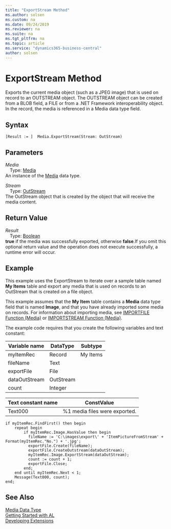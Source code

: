 ```yaml
---
title: "ExportStream Method"
ms.author: solsen
ms.custom: na
ms.date: 09/24/2019
ms.reviewer: na
ms.suite: na
ms.tgt_pltfrm: na
ms.topic: article
ms.service: "dynamics365-business-central"
author: solsen
---
```

[//]: # (START>DO_NOT_EDIT)
[//]: # (IMPORTANT:Do not edit any of the content between here and the END>DO_NOT_EDIT.)
[//]: # (Any modifications should be made in the .xml files in the ModernDev repo.)
# ExportStream Method
Exports the current media object (such as a JPEG image) that is used on record to an OUTSTREAM object. The OUTSTREAM object can be created from a BLOB field, a FILE or from a .NET Framework interoperability object. In the record, the media is referenced in a Media data type field.


## Syntax
```
[Result := ]  Media.ExportStream(Stream: OutStream)
```
## Parameters
*Media*  
&emsp;Type: [Media](media-data-type.md)  
An instance of the [Media](media-data-type.md) data type.  

*Stream*  
&emsp;Type: [OutStream](../outstream/outstream-data-type.md)  
The OutStream object that is created by the object that will receive the media content.  


## Return Value
*Result*  
&emsp;Type: [Boolean](../boolean/boolean-data-type.md)  
**true** if the media was successfully exported, otherwise **false**.If you omit this optional return value and the operation does not execute successfully, a runtime error will occur.    


[//]: # (IMPORTANT: END>DO_NOT_EDIT)

## Example  
 This example uses the ExportStream to iterate over a sample table named **My Items** table and export any media that is used on records to an OutStream that is created on a file object.  

 This example assumes that the **My Item** table contains a **Media** data type field that is named **Image**, and that you have already imported some media on records. For information about importing media, see [IMPORTFILE Function \(Media\)](../../methods-auto/media/media-importfile-method.md) or [IMPORTSTREAM Function \(Media\)](../../methods-auto/media/media-importstream-instream-text-text-method.md).  

 The example code requires that you create the following variables and text constant:  

|  Variable name  |  DataType  |  Subtype  |  
|-----------------|------------|-----------|  
|myItemRec|Record|My Items|  
|fileName|Text||  
|exportFile|File||  
|dataOutStream|OutStream||  
|count|Integer| |


|  Text constant name  |  ConstValue  |
|----------------------|--------------|
|Text000|%1 media files were exported.|

```  
if myItemRec.FindFirst() then begin  
    repeat begin
        if myItemRec.Image.HasValue then begin
          fileName := 'C:\images\export\' + 'ItemPictureFromStream' + Format(myItemRec."No.") + '.jpg';  
          exportFile.Create(fileName);  
          exportFile.CreateOutstream(dataOutStream);
          myItemRec.Image.ExportStream(dataOutStream);
          count := count + 1;  
          exportFile.Close;
        end;
    end until myItemRec.Next < 1;
    Message(Text000, count);
end;  

```  

## See Also
[Media Data Type](media-data-type.md)  
[Getting Started with AL](../../devenv-get-started.md)  
[Developing Extensions](../../devenv-dev-overview.md)
